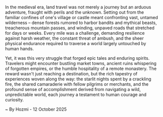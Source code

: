 
In the medieval era, land travel was not merely a journey but an arduous adventure, fraught with perils and the unknown. Setting out from the familiar confines of one's village or castle meant confronting vast, untamed wilderness – dense forests rumored to harbor bandits and mythical beasts, treacherous mountain passes, and winding, unpaved roads that stretched for days or weeks. Every mile was a challenge, demanding resilience against harsh weather, the constant threat of ambush, and the sheer physical endurance required to traverse a world largely untouched by human hands.

Yet, it was this very struggle that forged epic tales and enduring spirits. Travelers might encounter bustling market towns, ancient ruins whispering of forgotten empires, or the humble hospitality of a remote monastery. The reward wasn't just reaching a destination, but the rich tapestry of experiences woven along the way: the starlit nights spent by a crackling fire, the shared camaraderie with fellow pilgrims or merchants, and the profound sense of accomplishment derived from navigating a wild, unpredictable world, each journey a testament to human courage and curiosity.

~ By Hozmi - 12 October 2025

